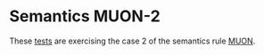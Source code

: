# Semantics MUON-2

These [tests](.) are exercising the case 2 of the semantics rule [MUON](../muon/Readme.md).
